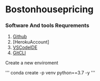 # Bostonhousepricing

### Software And tools Requrements

1. [Github](https://github.com)
2. [HerokuAccount]
3. [VSCodeIDE](https://code.visualstudio.com/)
4. [GitCLI](https://github.com/AbdulAtif01/Bostonhousepricing.git)

Create a new enviroment

'''
conda create -p venv python==3.7 -y
'''

